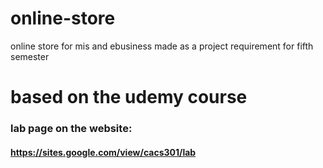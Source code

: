 # online-store
online store for mis and ebusiness
made as a project requirement for fifth semester
# based on the udemy course
### lab page on the website: 
#### https://sites.google.com/view/cacs301/lab

